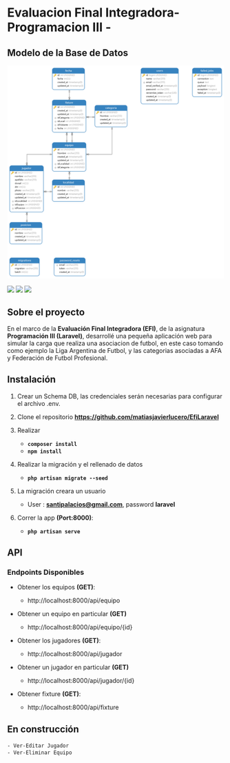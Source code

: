 # Evaluacion Final Integradora-Programacion III - 

## Modelo de la Base de Datos

![Database_Model](https://github.com/matiasjavierlucero/EfiLaravel/blob/master/public/images/Diagram.png)

<a href="#"><img src="https://img.shields.io/badge/license-MIT-green"></a>
<a href="#"><img src="https://img.shields.io/badge/php-^7.2.28-blue"></a>
<a href="#"><img src="https://img.shields.io/badge/laravel-^7.29-red"></a>


## Sobre el proyecto
En el marco de la **Evaluación Final Integradora (EFI)**, de la asignatura **Programación III (Laravel)**, desarrollé una pequeña aplicación web para simular la carga que realiza una asociacion de futbol, en este caso tomando como ejemplo la Liga Argentina de Futbol, y las categorias asociadas a AFA y Federación de Futbol Profesional.


## Instalación 

1. Crear un Schema DB, las credenciales serán necesarias para configurar el archivo .env.

2. Clone el repositorio **https://github.com/matiasjavierlucero/EfiLaravel**

3. Realizar 
    - **`composer install`**
    -  **`npm install`**

4. Realizar la migración y el rellenado de datos
    - **`php artisan migrate --seed`**  
    
5. La migración creara un usuario 
    - User : **santipalacios@gmail.com**, password **laravel**

6. Correr la app **(Port:8000)**:
    - **`php artisan serve`**

## API
### Endpoints Disponibles 

- Obtener los equipos **(GET)**:
    - http://localhost:8000/api/equipo 
- Obtener un equipo en particular **(GET)**
    - http://localhost:8000/api/equipo/{id} 

- Obtener los jugadores **(GET)**:
    - http://localhost:8000/api/jugador 
- Obtener un jugador en particular **(GET)**
    - http://localhost:8000/api/jugador/{id} 

- Obtener fixture **(GET)**:
    - http://localhost:8000/api/fixture 




## En construcción
    - Ver-Editar Jugador
    - Ver-Eliminar Equipo
